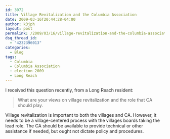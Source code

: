 ```yaml
---
id: 3072
title: Village Revitalization and the Columbia Association
date: 2009-03-16T20:44:28-04:00
author: k3jph
layout: post
permalink: /2009/03/16/village-revitalization-and-the-columbia-association/
dsq_thread_id:
  - "4232396013"
categories:
  - Blog
tags:
  - Columbia
  - Columbia Association
  - election 2009
  - Long Reach
---
```


I received this question recently, from a Long Reach resident:

> What are your views on village revitalization and the role that CA should play. 

Village revitalization is important to both the villages and CA. However, it needs to be a village-centered process with the villages boards taking the lead role. The CA should be available to provide technical or other assistance if needed, but ought not dictate policy and procedures.
